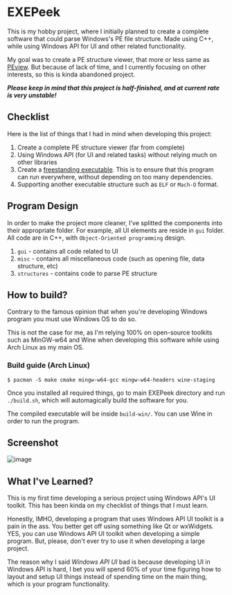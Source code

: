 # EXEPeek

This is my hobby project, where I initially planned to create a complete software that could parse Windows's PE file structure. Made using C++, while using Windows API for UI and other related functionality.

My goal was to create a PE structure viewer, that more or less same as [PEview](http://wjradburn.com/software/). But because of lack of time, and I currently focusing on other interests, so this is kinda abandoned project.

_**Please keep in mind that this project is half-finished, and at current rate is very unstable!**_

## Checklist

Here is the list of things that I had in mind when developing this project:

1) Create a complete PE structure viewer (far from complete)
2) Using Windows API (for UI and related tasks) without relying much on other libraries
3) Create a [freestanding executable](http://nullprogram.com/blog/2016/01/31/). This is to ensure that this program can run everywhere, without depending on too many dependencies.
4) Supporting another executable structure such as `ELF` or `Mach-O` format.

## Program Design

In order to make the project more cleaner, I've splitted the components into their appropriate folder. For example, all UI elements are reside in `gui` folder. All code are in C++, with `Object-Oriented programming` design.

1) `gui` - contains all code related to UI
2) `misc` - contains all miscellaneous code (such as opening file, data structure, etc)
3) `structures` - contains code to parse PE structure

## How to build?

Contrary to the famous opinion that when you're developing Windows program you must use Windows OS to do so.

This is not the case for me, as I'm relying 100% on open-source toolkits such as MinGW-w64 and Wine when developing this software while using Arch Linux as my main OS.

### Build guide (Arch Linux)

`$ pacman -S make cmake mingw-w64-gcc mingw-w64-headers wine-staging`

Once you installed all required things, go to main EXEPeek directory and run `./build.sh`, which will automagically build the software for you.

The compiled executable will be inside `build-win/`. You can use Wine in order to run the program.

## Screenshot

![image](https://user-images.githubusercontent.com/2675341/34339403-924c13aa-e9ae-11e7-8d82-0d75da08892a.png)

## What I've Learned?

This is my first time developing a serious project using Windows API's UI toolkit. This has been kinda on my checklist of things that I must learn.

Honestly, IMHO, developing a program that uses Windows API UI toolkit is a pain in the ass. You better get off using something like Qt or wxWidgets. YES, you can use Windows API UI toolkit when developing a simple program. But, please, don't ever try to use it when developing a large project.

The reason why I said *Windows API UI* bad is because developing UI in Windows API is hard, I bet you will spend 60% of your time figuring how to layout and setup UI things instead of spending time on the main thing, which is your program functionality.